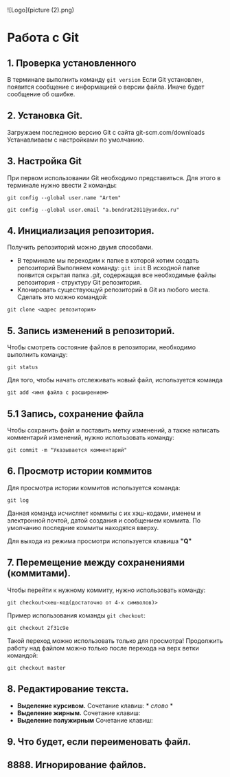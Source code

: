 ![Logo](picture (2).png)

# Работа с Git

## 1. Проверка установленного
В терминале выполнить команду `git version`
Если Git установлен, появится сообщение с информацией о версии файла. Иначе будет сообщение об ошибке.

## 2. Установка Git.

Загружаем последнюю версию Git с сайта git-scm.com/downloads
Устанавливаем с настройками по умолчанию.
## 3. Настройка Git
При первом использовании Git необходимо представиться. Для этого в терминале нужно ввести 2 команды:

```
git config --global user.name "Artem"

git config --global user.email "a.bendrat2011@yandex.ru"
```
## 4. Инициализация репозитория.
Получить репозиторий можно двумя способами.
* В терминале мы переходим к папке в которой хотим создать репозиторий Выполняем команду:  `git init`
В исходной папке появится скрытая папка *.git*, содержащая все необходимые файлы репозитория - структуру Git репозитория.
* Клонировать существующуй репозиторий в Git из любого места.
Сделать это можно командой:
```
git clone <адрес репозитория>
```
## 5. Запись изменений в репозиторий.
Чтобы смотреть состояние файлов в репозитории, необходимо выполнить команду:
```
git status
```
Для того, чтобы начать отслеживать новый файл, используется команда 
```
git add <имя файла с расширением>
```
## 5.1 Запись, сохранение файла
Чтобы сохранить файл и поставить метку изменений, а также написать комментарий изменений, нужно использовать команду:
```
git commit -m "Указывается комментарий"
```
## 6. Просмотр истории коммитов

Для просмотра истории коммитов используется команда:
```
git log
```
Данная команда исчисляет коммиты с их хэш-кодами, именем и электронной почтой, датой создания и сообщением коммита.
По умолчанию последние коммиты находятся вверху.

Для выхода из режима просмотри используется клавиша **"Q"**

## 7. Перемещение между сохранениями (коммитами).

Чтобы перейти к нужному коммиту, нужно использовать команду:
```
git checkout<хеш-код(достаточно от 4-х символов)>
```
Пример использования команды `git checkout`:
```
git checkout 2f31c9e
```
Такой переход можно использовать только для просмотра!
Продолжить работу над файлом можно только после перехода на верх ветки командой:
```
git checkout master
```
## 8. Редактирование текста.
* **Выделение курсивом.** Сочетание клавиш: * *слово* *
* **Выделение жирным.** Сочетание клавиш:
* **Выделение полужирным** Сочетание клавиш:

## 9. Что будет, если переименовать файл.












## 8888. Игнорирование файлов.
